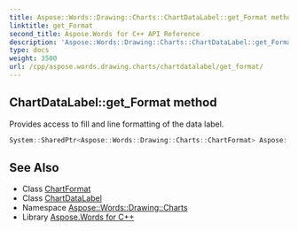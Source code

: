 ```yaml
---
title: Aspose::Words::Drawing::Charts::ChartDataLabel::get_Format method
linktitle: get_Format
second_title: Aspose.Words for C++ API Reference
description: 'Aspose::Words::Drawing::Charts::ChartDataLabel::get_Format method. Provides access to fill and line formatting of the data label in C++.'
type: docs
weight: 3500
url: /cpp/aspose.words.drawing.charts/chartdatalabel/get_format/
---
```

## ChartDataLabel::get_Format method


Provides access to fill and line formatting of the data label.

```cpp
System::SharedPtr<Aspose::Words::Drawing::Charts::ChartFormat> Aspose::Words::Drawing::Charts::ChartDataLabel::get_Format()
```

## See Also

* Class [ChartFormat](../../chartformat/)
* Class [ChartDataLabel](../)
* Namespace [Aspose::Words::Drawing::Charts](../../)
* Library [Aspose.Words for C++](../../../)
